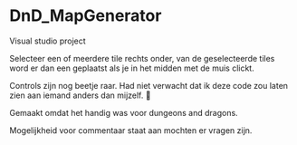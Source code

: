 # DnD_MapGenerator
Visual studio project

Selecteer een of meerdere tile rechts onder, van de geselecteerde tiles word er dan een geplaatst als je in het midden met de muis clickt.

Controls zijn nog beetje raar. Had niet verwacht dat ik deze code zou laten zien aan iemand anders dan mijzelf. 🫣

Gemaakt omdat het handig was voor dungeons and dragons.

Mogelijkheid voor commentaar staat aan mochten er vragen zijn.
